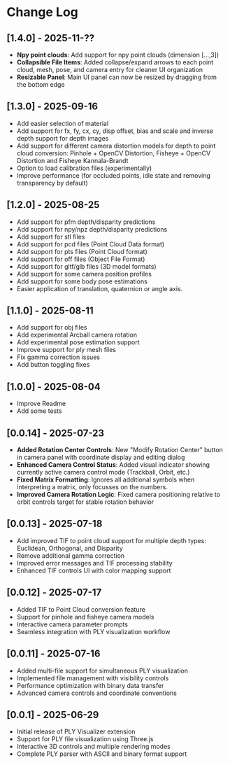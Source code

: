 # Change Log

## [1.4.0] - 2025-11-??

- **Npy point clouds**: Add support for npy point clouds (dimension [...,3])
- **Collapsible File Items**: Added collapse/expand arrows to each point cloud, mesh, pose, and camera entry for cleaner UI organization
- **Resizable Panel**: Main UI panel can now be resized by dragging from the bottom edge 


## [1.3.0] - 2025-09-16

- Add easier selection of material
- Add support for fx, fy, cx, cy, disp offset, bias and scale and inverse depth support for depth images
- Add support for different camera distortion models for depth to point cloud conversion: Pinhole + OpenCV Distortion, Fisheye + OpenCV Distortion and Fisheye Kannala-Brandt
- Option to load calibration files (experimentally)
- Improve performance (for occluded points, idle state and removing transparency by default)

## [1.2.0] - 2025-08-25

- Add support for pfm depth/disparity predictions
- Add support for npy/npz depth/disparity predictions
- Add support for stl files
- Add support for pcd files (Point Cloud Data format)
- Add support for pts files (Point Cloud format)
- Add support for off files (Object File Format)
- Add support for gltf/glb files (3D model formats)
- Add support for some camera position profiles
- Add support for some body pose estimations
- Easier application of translation, quaternion or angle axis.

## [1.1.0] - 2025-08-11

- Add support for obj files
- Add experimental Arcball camera rotation
- Add experimental pose estimation support
- Improve support for ply mesh files
- Fix gamma correction issues
- Add button toggling fixes

## [1.0.0] - 2025-08-04

- Improve Readme
- Add some tests

## [0.0.14] - 2025-07-23

- **Added Rotation Center Controls**: New "Modify Rotation Center" button in camera panel with coordinate display and editing dialog
- **Enhanced Camera Control Status**: Added visual indicator showing currently active camera control mode (Trackball, Orbit, etc.)
- **Fixed Matrix Formatting**: Ignores all additional symbols when interpreting a matrix, only focusses on the numbers.
- **Improved Camera Rotation Logic**: Fixed camera positioning relative to orbit controls target for stable rotation behavior

## [0.0.13] - 2025-07-18

- Add improved TIF to point cloud support for multiple depth types: Euclidean, Orthogonal, and Disparity
- Remove additional gamma correction
- Improved error messages and TIF processing stability
- Enhanced TIF controls UI with color mapping support

## [0.0.12] - 2025-07-17

- Added TIF to Point Cloud conversion feature
- Support for pinhole and fisheye camera models
- Interactive camera parameter prompts
- Seamless integration with PLY visualization workflow

## [0.0.11] - 2025-07-16

- Added multi-file support for simultaneous PLY visualization
- Implemented file management with visibility controls
- Performance optimization with binary data transfer
- Advanced camera controls and coordinate conventions

## [0.0.1] - 2025-06-29

- Initial release of PLY Visualizer extension
- Support for PLY file visualization using Three.js
- Interactive 3D controls and multiple rendering modes
- Complete PLY parser with ASCII and binary format support
